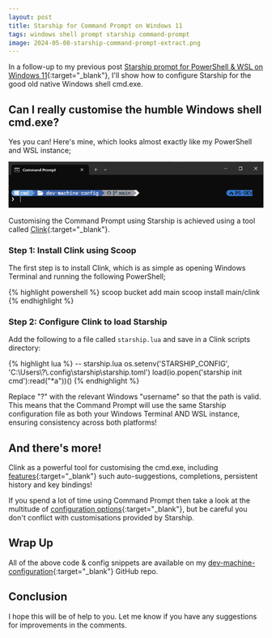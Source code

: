 ```yaml
---
layout: post
title: Starship for Command Prompt on Windows 11
tags: windows shell prompt starship command-prompt
image: 2024-05-08-starship-command-prompt-extract.png
---
```

In a follow-up to my previous post [Starship prompt for PowerShell & WSL on Windows 11](https://blog.philipstreet.co.uk/Starship-prompt-for-PowerShell-and-WSL-on-Windows-11/){:target="_blank"}, I'll show how to configure Starship for the good old native Windows shell cmd.exe.

## Can I really customise the humble Windows shell cmd.exe?

Yes you can! Here's mine, which looks almost exactly like my PowerShell and WSL instance;

![Command Prompt](/images/2024-05-08-starship-command-prompt.png)

Customising the Command Prompt using Starship is achieved using a tool called [Clink](https://chrisant996.github.io/clink/clink.html){:target="_blank"}.

### Step 1: Install Clink using Scoop

The first step is to install Clink, which is as simple as opening Windows Terminal and running the following PowerShell;

{% highlight powershell %}
scoop bucket add main
scoop install main/clink
{% endhighlight %}

### Step 2: Configure Clink to load Starship

Add the following to a file called ```starship.lua``` and save in a Clink scripts directory:

{% highlight lua %}
-- starship.lua
os.setenv('STARSHIP_CONFIG', 'C:\\Users\\?\\.config\\starship\\starship.toml')
load(io.popen('starship init cmd'):read("*a"))()
{% endhighlight %}

Replace "?" with the relevant Windows "username" so that the path is valid. This means that the Command Prompt will use the same Starship configuration file as both your Windows Terminal AND WSL instance, ensuring consistency across both platforms!

## And there's more!

Clink as a powerful tool for customising the cmd.exe, including [features](https://chrisant996.github.io/clink/clink.html#features){:target="_blank"} such auto-suggestions, completions, persistent history and key bindings!

If you spend a lot of time using Command Prompt then take a look at the multitude of [configuration options](https://chrisant996.github.io/clink/clink.html#configuring-clink){:target="_blank"}, but be careful you don't conflict with customisations provided by Starship.

## Wrap Up

All of the above code & config snippets are available on my [dev-machine-configuration](https://github.com/philipstreet/dev-machine-config/tree/main){:target="_blank"} GitHub repo.

## Conclusion

I hope this will be of help to you. Let me know if you have any suggestions for improvements in the comments.
